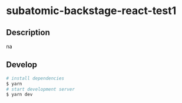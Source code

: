 # subatomic-backstage-react-test1

## Description

na

## Develop

```bash
# install dependencies
$ yarn
# start development server
$ yarn dev
```